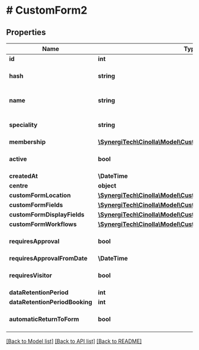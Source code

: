 # # CustomForm2

## Properties

Name | Type | Description | Notes
------------ | ------------- | ------------- | -------------
**id** | **int** |  |
**hash** | **string** |  | [optional] [default to '']
**name** | **string** |  | [optional] [default to '']
**speciality** | **string** |  | [optional] [default to '']
**membership** | [**\SynergiTech\Cinolla\Model\CustomForm2Membership**](CustomForm2Membership.md) |  | [optional]
**active** | **bool** |  | [optional] [default to true]
**createdAt** | **\DateTime** |  |
**centre** | **object** |  |
**customFormLocation** | [**\SynergiTech\Cinolla\Model\CustomForm2CustomFormLocation**](CustomForm2CustomFormLocation.md) |  | [optional]
**customFormFields** | [**\SynergiTech\Cinolla\Model\CustomFormFields[]**](CustomFormFields.md) |  |
**customFormDisplayFields** | [**\SynergiTech\Cinolla\Model\CustomFields[]**](CustomFields.md) |  |
**customFormWorkflows** | [**\SynergiTech\Cinolla\Model\CustomFormWorkflow[]**](CustomFormWorkflow.md) |  |
**requiresApproval** | **bool** |  | [optional] [default to false]
**requiresApprovalFromDate** | **\DateTime** |  | [optional]
**requiresVisitor** | **bool** |  | [optional] [default to false]
**dataRetentionPeriod** | **int** |  | [optional]
**dataRetentionPeriodBooking** | **int** |  | [optional]
**automaticReturnToForm** | **bool** |  | [optional] [default to false]

[[Back to Model list]](../../README.md#models) [[Back to API list]](../../README.md#endpoints) [[Back to README]](../../README.md)
